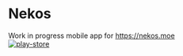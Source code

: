 # Nekos
Work in progress mobile app for https://nekos.moe \
[![play-store][playstore]](https://play.google.com/store/apps/details?id=xyz.kurozero.nekosmoe)

[playstore]: https://b.catgirlsare.sexy/3lTD.png
